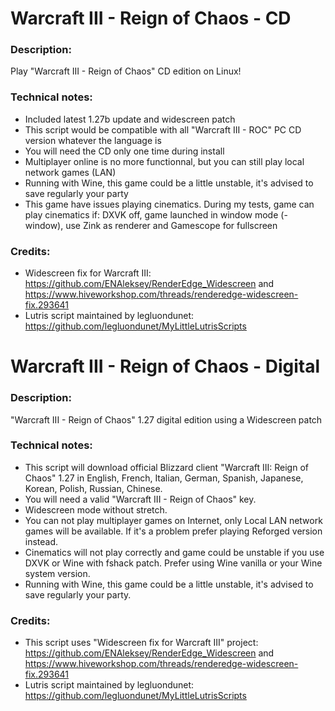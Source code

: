 # Warcraft III - Reign of Chaos - CD
### Description:
Play "Warcraft III - Reign of Chaos" CD edition on Linux!
### Technical notes:
- Included latest 1.27b update and widescreen patch
- This script would be compatible with all "Warcraft III - ROC" PC CD version whatever the language is
- You will need the CD only one time during install
- Multiplayer online is no more functionnal, but you can still play local network games (LAN)
- Running with Wine, this game could be a little unstable, it's advised to save regularly your party
- This game have issues playing cinematics. During my tests, game can play cinematics if: DXVK off, game launched in window mode (-window), use Zink as renderer and Gamescope for fullscreen
### Credits:
- Widescreen fix for Warcraft III: https://github.com/ENAleksey/RenderEdge_Widescreen and https://www.hiveworkshop.com/threads/renderedge-widescreen-fix.293641
- Lutris script maintained by legluondunet: https://github.com/legluondunet/MyLittleLutrisScripts


# Warcraft III - Reign of Chaos - Digital
### Description:
"Warcraft III - Reign of Chaos" 1.27 digital edition using a Widescreen patch
### Technical notes:
- This script will download official Blizzard client "Warcraft III: Reign of Chaos" 1.27 in English, French, Italian, German, Spanish, Japanese, Korean, Polish, Russian, Chinese.
- You will need a valid "Warcraft III - Reign of Chaos" key.
- Widescreen mode without stretch.
- You can not play multiplayer games on Internet, only Local LAN network games will be available. If it's a problem prefer playing Reforged version instead.
- Cinematics will not play correctly and game could be unstable if you use DXVK or Wine with fshack patch. Prefer using Wine vanilla or your Wine system version.
- Running with Wine, this game could be a little unstable, it's advised to save regularly your party.
### Credits:
- This script uses "Widescreen fix for Warcraft III" project: https://github.com/ENAleksey/RenderEdge_Widescreen and https://www.hiveworkshop.com/threads/renderedge-widescreen-fix.293641
- Lutris script maintained by legluondunet: https://github.com/legluondunet/MyLittleLutrisScripts
